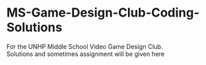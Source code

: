 # MS-Game-Design-Club-Coding-Solutions
For the UNHP Middle School Video Game Design Club.  
Solutions and sometimes assignment will be given here
